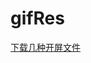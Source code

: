 # gifRes



[下载几种开屏文件](https://github.com/xuxu5112/gifRes/blob/master/%E5%87%A0%E7%A7%8D%E5%BC%80%E5%B1%8F.zip)